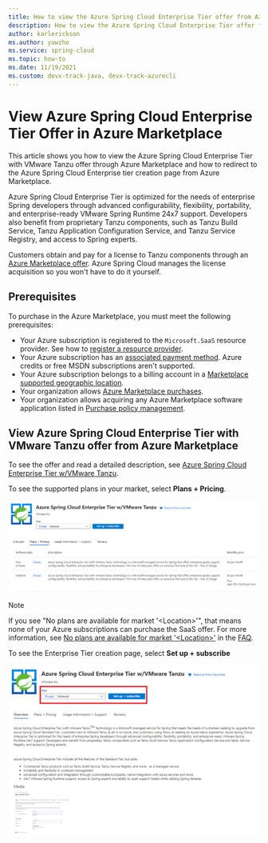 ```yaml
---
title: How to view the Azure Spring Cloud Enterprise Tier offer from Azure Marketplace
description: How to view the Azure Spring Cloud Enterprise Tier offer from Azure Marketplace.
author: karlerickson
ms.author: yuwzho
ms.service: spring-cloud
ms.topic: how-to
ms.date: 11/19/2021
ms.custom: devx-track-java, devx-track-azurecli
---
```


# View Azure Spring Cloud Enterprise Tier Offer in Azure Marketplace

This article shows you how to view the Azure Spring Cloud Enterprise Tier with VMware Tanzu offer through Azure Marketplace and how to redirect to the Azure Spring Cloud Enterprise tier creation page from Azure Marketplace.

Azure Spring Cloud Enterprise Tier is optimized for the needs of enterprise Spring developers through advanced configurability, flexibility, portability, and enterprise-ready VMware Spring Runtime 24x7 support. Developers also benefit from proprietary Tanzu components, such as Tanzu Build Service, Tanzu Application Configuration Service, and Tanzu Service Registry, and access to Spring experts.

Customers obtain and pay for a license to Tanzu components through an [Azure Marketplace offer](https://aka.ms/ascmpoffer). Azure Spring Cloud manages the license acquisition so you won't have to do it yourself. 

## Prerequisites

To purchase in the Azure Marketplace, you must meet the following prerequisites:

- Your Azure subscription is registered to the `Microsoft.SaaS` resource provider. See how to [register a resource provider](../azure-resource-manager/management/resource-providers-and-types.md#register-resource-provider).
- Your Azure subscription has an [associated payment method](../marketplace/azure-marketplace-overview). Azure credits or free MSDN subscriptions aren't supported.
- Your Azure subscription belongs to a billing account in a [Marketplace supported geographic location](../marketplace/marketplace-geo-availability-currencies.md#supported-geographic-locations).
- Your organization allows [Azure Marketplace purchases](../cost-management-billing/manage/ea-azure-marketplace.md#enabling-azure-marketplace-purchases).
- Your organization allows acquiring any Azure Marketplace software application listed in [Purchase policy management](../marketplace/azure-purchasing-invoicing.md#purchase-policy-management).

## View Azure Spring Cloud Enterprise Tier with VMware Tanzu offer from Azure Marketplace

To see the offer and read a detailed description, see [Azure Spring Cloud Enterprise Tier w/VMware Tanzu](https://aka.ms/ascmpoffer).

To see the supported plans in your market, select **Plans + Pricing**.

![VMWare Offer Plan](./media/enterprise/marketplace/plan.png)

> [!NOTE]
> If you see "No plans are available for market '\<Location>'", that means none of your Azure subscriptions can purchase the SaaS offer. For more information, see [No plans are available for market '\<Location>'](./faq.md#no-plans-are-available-for-market-location) in the [FAQ](./faq.md).

To see the Enterprise Tier creation page, select **Set up + subscribe**

![VMWare Offer](./media/enterprise/marketplace/marketplace-view.png)
